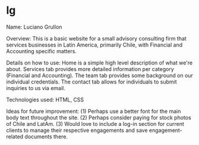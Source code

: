 # lg
Name: Luciano Grullon  

Overview: This is a basic website for a small advisory consulting firm that services businesses in Latin America, primarily Chile, with Financial and Accounting specific matters.  

Details on how to use: Home is a simple high level description of what we're about. Services tab provides more detailed information per category (Financial and Accounting). The team tab provides some background on our individual credentials. The contact tab allows for individuals to submit inquiries to us via email.  

Technologies used: HTML, CSS  

Ideas for future improvement: (1) Perhaps use a better font for the main body text throughout the site. (2) Perhaps consider paying for stock photos of Chile and LatAm. (3) Would love to include a log-in section for current clients to manage their respective engagements and save engagement-related documents there. 
